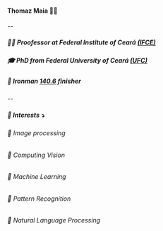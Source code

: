 #### Thomaz Maia :wave::tomato:
--
##### 👨‍🏫 Proofessor at Federal Institute of Ceará [(IFCE)](https://ifce.edu.br/maranguape)
##### 🎓 PhD from Federal University of Ceará [(UFC)](http://www.ppgeti.ufc.br/)
##### :bicyclist: Ironman [140.6](http://www.smartsource.com.br/latin/certificado/mostra_certificado330.php?evento=330&id=1933414%20?%3E) finisher
--
##### :dart: Interests :arrow_heading_down:
###### :round_pushpin: Image processing
###### :round_pushpin: Computing Vision
###### :round_pushpin: Machine Learning
###### :round_pushpin: Pattern Recognition
###### :round_pushpin: Natural Language Processing



<!--
**thomazmaia/thomazmaia** is a ✨ _special_ ✨ repository because its `README.md` (this file) appears on your GitHub profile.

Here are some ideas to get you started:

- 🔭 I’m currently working on ...
- 🌱 I’m currently learning ...
- 👯 I’m looking to collaborate on ...
- 🤔 I’m looking for help with ...
- 💬 Ask me about ...
- 📫 How to reach me: ...
- 😄 Pronouns: ...
- ⚡ Fun fact: ...
-->
